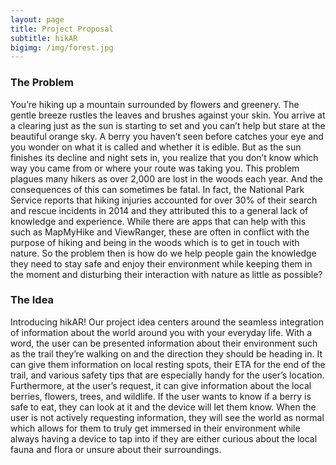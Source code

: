 ```yaml
---
layout: page
title: Project Proposal
subtitle: hikAR
bigimg: /img/forest.jpg
---
```


### The Problem
You’re hiking up a mountain surrounded by flowers and greenery. The gentle breeze rustles the leaves and brushes against your skin. You arrive at a clearing just as the sun is starting to set and you can’t help but stare at the beautiful orange sky. A berry you haven’t seen before catches your eye and you wonder on what it is called and whether it is edible. But as the sun finishes its decline and night sets in, you realize that you don’t know which way you came from or where your route was taking you. This problem plagues many hikers as over 2,000 are lost in the woods each year. And the consequences of this can sometimes be fatal. In fact, the National Park Service reports that hiking injuries accounted for over 30% of their search and rescue incidents in 2014 and they attributed this to a general lack of knowledge and experience. While there are apps that can help with this such as MapMyHike and ViewRanger, these are often in conflict with the purpose of hiking and being in the woods which is to get in touch with nature. So the problem then is how do we help people gain the knowledge they need to stay safe and enjoy their environment while keeping them in the moment and disturbing their interaction with nature as little as possible?



### The Idea
Introducing hikAR! Our project idea centers around the seamless integration of information about the world around you with your everyday life. With a word, the user can be presented information about their environment such as the trail they’re walking on and the direction they should be heading in. It can give them information on local resting spots, their ETA for the end of the trail, and various safety tips that are especially handy for the user’s location. Furthermore, at the user’s request, it can give information about the local berries, flowers, trees, and wildlife. If the user wants to know if a berry is safe to eat, they can look at it and the device will let them know. When the user is not actively requesting information, they will see the world as normal which allows for them to truly get immersed in their environment while always having a device to tap into if they are either curious about the local fauna and flora or unsure about their surroundings.
